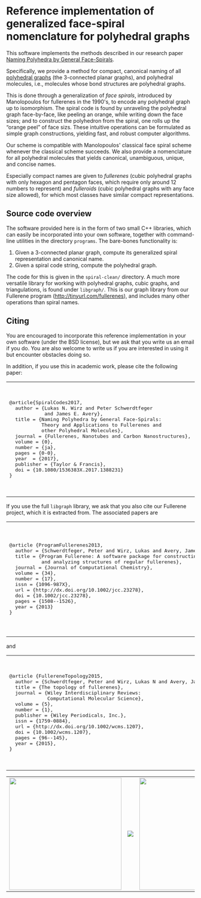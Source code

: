# Reference implementation of generalized face-spiral nomenclature for polyhedral graphs

This software implements the methods described in our research paper
[Naming Polyhedra by General Face-Spirals](https://doi.org/10.1080/1536383X.2017.1388231).

Specifically, we provide a method for compact, canonical naming of all
[polyhedral graphs](https://en.wikipedia.org/wiki/Polyhedral_graph)
(the 3-connected planar graphs), and polyhedral molecules, i.e.,
molecules whose bond structures are polyhedral graphs.

This is done through a generalization of <em>face spirals</em>,
introduced by Manolopoulos for fullerenes in the 1990's, to encode any
polyhedral graph up to isomorphism. The spiral code is found by
unraveling the polyhedral graph face-by-face, like peeling an orange,
while writing down the face sizes; and to construct the polyhedron
from the spiral, one rolls up the “orange peel” of face sizs. These
intuitive operations can be formulated as simple graph constructions,
yielding fast, and robust computer algorithms.

Our scheme is compatible with Manolopoulos' classical face spiral
scheme whenever the classical scheme succeeds. We also provide a
nomenclature for all polyhedral molecules that yields canonical,
unambiguous, unique, and concise names.

Especially compact names are given to <em>fullerenes</em> (cubic
polyhedral graphs with only hexagon and pentagon faces, which require
only around 12 numbers to represent) and <em>fulleroids</em> (cubic
polyhedral graphs with any face size allowed), for which most classes
have similar compact representations.

## Source code overview

The software provided here is in the form of two small C++ libraries,
which can easily be incorporated into your own software, together with
command-line utilities in the directory `programs`. The
bare-bones functionality is:

1. Given a 3-connected planar graph, compute its generalized spiral
   representation and canonical name.
2. Given a spiral code string, compute the polyhedral graph.

The code for this is given in the `spiral-clean/` directory. A much
more versatile library for working with polyhedral graphs, cubic
graphs, and triangulations, is found under `libgraph/`. This is
our graph library from our Fullerene program (http://tinyurl.com/fullerenes),
and includes many other operations than spiral names.

## Citing

You are encouraged to incorporate this reference implementation in
your own software (under the BSD license), but we ask that you write
us an email if you do. You are also welcome to write us if you are
interested in using it but encounter obstacles doing so.

In addition, if you use this in academic work, please cite the
following paper:

<table>
<tr>
<td>
<pre>
@article{SpiralCodes2017,
  author = {Lukas N. Wirz and Peter Schwerdtfeger
            and James E. Avery},
  title = {Naming Polyhedra by General Face-Spirals:
           Theory and Applications to Fullerenes and
           other Polyhedral Molecules},
  journal = {Fullerenes, Nanotubes and Carbon Nanostructures},
  volume = {0},
  number = {ja},
  pages = {0-0},
  year  = {2017},
  publisher = {Taylor & Francis},
  doi = {10.1080/1536383X.2017.1388231}
}
</pre>
</td>
<td>
<a href="https://doi.org/10.1080/1536383X.2017.1388231">
<img src="http://www.nbi.dk/~avery/gs_paper-spiralpage-400px.png" width="300px"/>
</a>
</td>
</tr>
</table>

If you use the full `libgraph` library, we ask that you also cite our Fullerene project, which it is extracted from.
The associated papers are

<table>
<tr>
<td>
<pre>
@article {ProgramFullerenes2013,
  author = {Schwerdtfeger, Peter and Wirz, Lukas and Avery, James},
  title = {Program Fullerene: A software package for constructing
           and analyzing structures of regular fullerenes},
  journal = {Journal of Computational Chemistry},
  volume = {34},
  number = {17},
  issn = {1096-987X},
  url = {http://dx.doi.org/10.1002/jcc.23278},
  doi = {10.1002/jcc.23278},
  pages = {1508--1526},
  year = {2013}
}
</pre>
</td>
<td>
<a href="http://onlinelibrary.wiley.com/doi/10.1002/jcc.23278/abstract"><img src="http://onlinelibrary.wiley.com/store/10.1002/jcc.23343/asset/image_m/jcc23343-fig-0001-m.png?v=1&s=c563bd44689bbc8815ce750658ba6fda2b8e51e5" width="300px" /></a>
</td>
</tr>
</table>
and
<table>
<tr>
<td>
<pre>
﻿@article {FullereneTopology2015,
  author = {Schwerdtfeger, Peter and Wirz, Lukas N and Avery, James},
  title = {The topology of fullerenes},
  journal = {Wiley Interdisciplinary Reviews:
             Computational Molecular Science},
  volume = {5},
  number = {1},
  publisher = {Wiley Periodicals, Inc.},
  issn = {1759-0884},
  url = {http://dx.doi.org/10.1002/wcms.1207},
  doi = {10.1002/wcms.1207},
  pages = {96--145},
  year = {2015},
}
</pre>
</td>
<td>
<a href="http://wires.wiley.com/WileyCDA/WiresArticle/wisId-WCMS1207.html"><img src="http://www.nbi.dk/~avery/WIREpaper-transform-page-400px.png" width="300px"></a>
</td>
</tr>
</table>

<table>
<tr><td>
<a href="http://onlinelibrary.wiley.com/doi/10.1002/jcc.23278/abstract"><img src="http://onlinelibrary.wiley.com/store/10.1002/jcc.23343/asset/image_m/jcc23343-fig-0001-m.png?v=1&s=c563bd44689bbc8815ce750658ba6fda2b8e51e5" width="300px" /></a>
</td><td>
<a href="http://wires.wiley.com/WileyCDA/WiresArticle/wisId-WCMS1207.html">
<img src="http://pubs.acs.org/appl/literatum/publisher/achs/journals/content/jcisd8/2014/jcisd8.2014.54.issue-1/jcisd8.2014.54.issue-1/production/jcisd8.2014.54.issue-1.largecover.jpg"/></a>
</td>
<td>
<a href="http://wires.wiley.com/WileyCDA/WiresArticle/wisId-WCMS1207.html">
<img src="http://www.nbi.dk/~avery/WIREpaper-transform-page-400px.png" width="300px">
</a>
</td>
<td>
<a href="https://doi.org/10.1080/1536383X.2017.1388231">
<img src="http://www.nbi.dk/~avery/gs_paper-spiralpage-400px.png" width="300px"/>
</a>
</td>
</tr>
</table>
